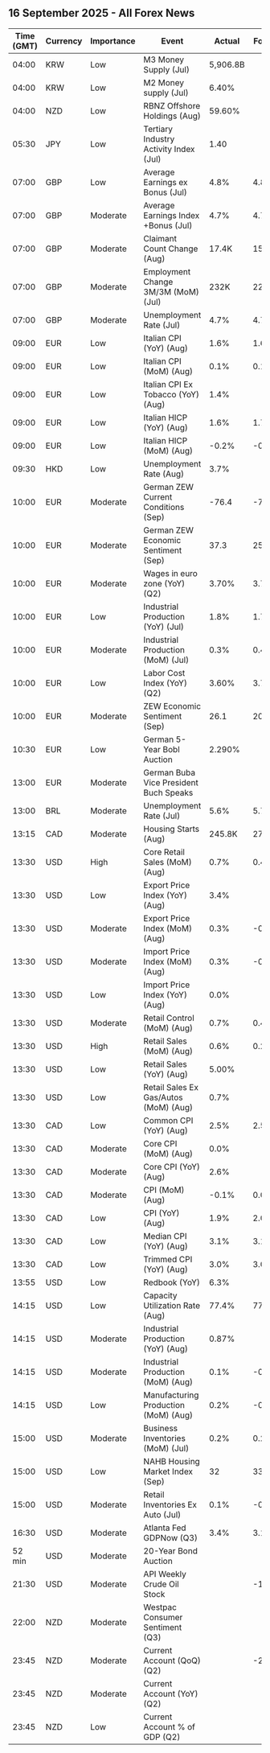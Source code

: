 ## 16 September 2025 - All Forex News

| Time (GMT) | Currency | Importance | Event | Actual | Forecast | Previous |
|------|----------|------------|-------|--------|----------|----------|
| 04:00 | KRW | Low | M3 Money Supply (Jul) | 5,906.8B |  | 5,851.1B |
| 04:00 | KRW | Low | M2 Money supply (Jul) | 6.40% |  | 5.40% |
| 04:00 | NZD | Low | RBNZ Offshore Holdings (Aug) | 59.60% |  | 60.80% |
| 05:30 | JPY | Low | Tertiary Industry Activity Index (Jul) | 1.40 |  | 3.90 |
| 07:00 | GBP | Low | Average Earnings ex Bonus (Jul) | 4.8% | 4.8% | 5.0% |
| 07:00 | GBP | Moderate | Average Earnings Index +Bonus (Jul) | 4.7% | 4.7% | 4.6% |
| 07:00 | GBP | Moderate | Claimant Count Change (Aug) | 17.4K | 15.3K | -33.3K |
| 07:00 | GBP | Moderate | Employment Change 3M/3M (MoM) (Jul) | 232K | 220K | 238K |
| 07:00 | GBP | Moderate | Unemployment Rate (Jul) | 4.7% | 4.7% | 4.7% |
| 09:00 | EUR | Low | Italian CPI (YoY) (Aug) | 1.6% | 1.6% | 1.6% |
| 09:00 | EUR | Low | Italian CPI (MoM) (Aug) | 0.1% | 0.1% | 0.4% |
| 09:00 | EUR | Low | Italian CPI Ex Tobacco (YoY) (Aug) | 1.4% |  | 1.5% |
| 09:00 | EUR | Low | Italian HICP (YoY) (Aug) | 1.6% | 1.7% | 1.7% |
| 09:00 | EUR | Low | Italian HICP (MoM) (Aug) | -0.2% | -0.2% | -1.0% |
| 09:30 | HKD | Low | Unemployment Rate (Aug) | 3.7% |  | 3.7% |
| 10:00 | EUR | Moderate | German ZEW Current Conditions (Sep) | -76.4 | -75.0 | -68.6 |
| 10:00 | EUR | Moderate | German ZEW Economic Sentiment (Sep) | 37.3 | 25.3 | 34.7 |
| 10:00 | EUR | Moderate | Wages in euro zone (YoY) (Q2) | 3.70% | 3.70% | 3.50% |
| 10:00 | EUR | Low | Industrial Production (YoY) (Jul) | 1.8% | 1.7% | 0.7% |
| 10:00 | EUR | Moderate | Industrial Production (MoM) (Jul) | 0.3% | 0.4% | -0.6% |
| 10:00 | EUR | Low | Labor Cost Index (YoY) (Q2) | 3.60% | 3.70% | 3.40% |
| 10:00 | EUR | Moderate | ZEW Economic Sentiment (Sep) | 26.1 | 20.3 | 25.1 |
| 10:30 | EUR | Low | German 5-Year Bobl Auction | 2.290% |  | 2.320% |
| 13:00 | EUR | Moderate | German Buba Vice President Buch Speaks |  |  |  |
| 13:00 | BRL | Moderate | Unemployment Rate (Jul) | 5.6% | 5.7% | 5.8% |
| 13:15 | CAD | Moderate | Housing Starts (Aug) | 245.8K | 278.0K | 293.5K |
| 13:30 | USD | High | Core Retail Sales (MoM) (Aug) | 0.7% | 0.4% | 0.4% |
| 13:30 | USD | Low | Export Price Index (YoY) (Aug) | 3.4% |  | 2.4% |
| 13:30 | USD | Moderate | Export Price Index (MoM) (Aug) | 0.3% | -0.1% | 0.3% |
| 13:30 | USD | Moderate | Import Price Index (MoM) (Aug) | 0.3% | -0.2% | 0.2% |
| 13:30 | USD | Low | Import Price Index (YoY) (Aug) | 0.0% |  | -0.2% |
| 13:30 | USD | Moderate | Retail Control (MoM) (Aug) | 0.7% | 0.4% | 0.5% |
| 13:30 | USD | High | Retail Sales (MoM) (Aug) | 0.6% | 0.2% | 0.6% |
| 13:30 | USD | Low | Retail Sales (YoY) (Aug) | 5.00% |  | 4.09% |
| 13:30 | USD | Low | Retail Sales Ex Gas/Autos (MoM) (Aug) | 0.7% |  | 0.3% |
| 13:30 | CAD | Low | Common CPI (YoY) (Aug) | 2.5% | 2.5% | 2.6% |
| 13:30 | CAD | Moderate | Core CPI (MoM) (Aug) | 0.0% |  | 0.1% |
| 13:30 | CAD | Moderate | Core CPI (YoY) (Aug) | 2.6% |  | 2.6% |
| 13:30 | CAD | Moderate | CPI (MoM) (Aug) | -0.1% | 0.0% | 0.3% |
| 13:30 | CAD | Low | CPI (YoY) (Aug) | 1.9% | 2.0% | 1.7% |
| 13:30 | CAD | Low | Median CPI (YoY) (Aug) | 3.1% | 3.1% | 3.1% |
| 13:30 | CAD | Low | Trimmed CPI (YoY) (Aug) | 3.0% | 3.0% | 3.1% |
| 13:55 | USD | Low | Redbook (YoY) | 6.3% |  | 6.6% |
| 14:15 | USD | Low | Capacity Utilization Rate (Aug) | 77.4% | 77.4% | 77.4% |
| 14:15 | USD | Moderate | Industrial Production (YoY) (Aug) | 0.87% |  | 1.27% |
| 14:15 | USD | Moderate | Industrial Production (MoM) (Aug) | 0.1% | -0.1% | -0.4% |
| 14:15 | USD | Low | Manufacturing Production (MoM) (Aug) | 0.2% | -0.2% | -0.1% |
| 15:00 | USD | Moderate | Business Inventories (MoM) (Jul) | 0.2% | 0.2% | 0.2% |
| 15:00 | USD | Low | NAHB Housing Market Index (Sep) | 32 | 33 | 32 |
| 15:00 | USD | Moderate | Retail Inventories Ex Auto (Jul) | 0.1% | -0.1% | 0.1% |
| 16:30 | USD | Moderate | Atlanta Fed GDPNow (Q3) | 3.4% | 3.1% | 3.1% |
| 52 min | USD | Moderate | 20-Year Bond Auction |  |  | 4.876% |
| 21:30 | USD | Moderate | API Weekly Crude Oil Stock |  | -1.600M | 1.250M |
| 22:00 | NZD | Moderate | Westpac Consumer Sentiment (Q3) |  |  | 91.2 |
| 23:45 | NZD | Moderate | Current Account (QoQ) (Q2) |  | -2.67B | -2.32B |
| 23:45 | NZD | Moderate | Current Account (YoY) (Q2) |  |  | -24.66B |
| 23:45 | NZD | Low | Current Account % of GDP (Q2) |  |  | -5.70% |
